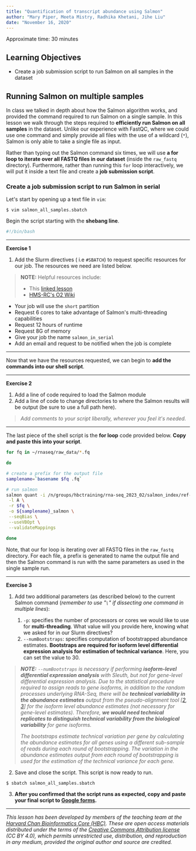 ```yaml
---
title: "Quantification of transcript abundance using Salmon"
author: "Mary Piper, Meeta Mistry, Radhika Khetani, Jihe Liu"
date: "November 16, 2020"
---
```


Approximate time: 30 minutes

## Learning Objectives

* Create a job submission script to run Salmon on all samples in the dataset

 
## Running Salmon on multiple samples 

In class we talked in depth about how the Salmon algorithm works, and provided the command required to run Salmon on a single sample. In this lesson we walk through the steps required to **efficiently run Salmon on all samples** in the dataset. Unlike our experience with FastQC, where we could use one command and simply provide all files with the use of a wildcard (`*`), Salmon is only able to take a single file as input.

Rather than typing out the Salmon command six times, we will use **a for loop to iterate over all FASTQ files in our dataset** (inside the `raw_fastq` directory). Furthermore, rather than running this `for` loop interactively, we will put it inside a text file and create a **job submission script**.

### Create a job submission script to run Salmon in serial

Let's start by opening up a text file in `vim`:

```
$ vim salmon_all_samples.sbatch
```

Begin the script starting with the **shebang line**. 

```bash
#!/bin/bash

```
***

**Exercise 1**

1. Add the Slurm directives ( i.e `#SBATCH`) to request specific resources for our job. The resources we need are listed below. 

> **NOTE:** Helpful resources include:
> * This [linked lesson](03_working_on_HPC.md#requesting-resources-from-slurm) 
> * [HMS-RC's O2 Wiki](https://wiki.rc.hms.harvard.edu/display/O2/Using+Slurm+Basic) 

* Your job will use the `short` partition
* Request 6 cores to take advantage of Salmon's multi-threading capabilities
* Request 12 hours of runtime
* Request 8G of memory 
* Give your job the name `salmon_in_serial`
* Add an email and request to be notified when the job is complete

***

Now that we have the resources requested, we can begin to **add the commands into our shell script**. 


***

**Exercise 2**

1. Add a line of code required to load the Salmon module
2. Add a line of code to change directories to where the Salmon results will be output (be sure to use a full path here).

> *Add comments to your script liberally, wherever you feel it's needed.*

***

The last piece of the shell script is the **for loop** code provided below. **Copy and paste this into your script**.

```bash
for fq in ~/rnaseq/raw_data/*.fq

do

# create a prefix for the output file
samplename=`basename $fq .fq`

# run salmon
salmon quant -i /n/groups/hbctraining/rna-seq_2023_02/salmon_index/ref-transcripts \
 -l A \
 -r $fq \
 -o ${samplename}_salmon \
 --seqBias \
 --useVBOpt \
 --validateMappings

done
```

Note, that our for loop is iterating over all FASTQ files in the `raw_fastq` directory. For each file, a prefix is generated to name the output file and then the Salmon command is run with the same parameters as used in the single sample run.

***

**Exercise 3**

1. Add two additional parameters (as described below) to the current Salmon command (*remember to use "`\`" if dissecting one command in multiple lines*): 

	1.  `-p`: specifies the number of processors or cores we would like to use for **multi-threading**. What value will you provide here, knowing what we asked for in our Slurm directives?
	1. `--numBootstraps`: specifies computation of bootstrapped abundance estimates. **Bootstraps are required for isoform level differential expression analysis for estimation of technical variance**. Here, you can set the value to 30.
	
> _**NOTE:** `--numBootstraps` is necessary if performing **isoform-level differential expression analysis** with Sleuth, but not for gene-level differential expression analysis. Due to the statistical procedure required to assign reads to gene isoforms, in addition to the random processes underlying RNA-Seq, there will be **technical variability in the abundance estimates** output from the pseudo-alignment tool [[2](https://rawgit.com/pachterlab/sleuth/master/inst/doc/intro.html), [3](https://www.nature.com/articles/nmeth.4324)] for the isoform level abundance estimates (not necessary for gene-level estimates). Therefore, **we would need technical replicates to distinguish technical variability from the biological variability** for gene isoforms._
>
> _The bootstraps estimate technical variation per gene by calculating the abundance estimates for all genes using a different sub-sample of reads during each round of bootstrapping. The variation in the abundance estimates output from each round of bootstrapping is used for the estimation of the technical variance for each gene._

2. Save and close the script. This script is now ready to run.

```
$ sbatch salmon_all_samples.sbatch
```

3. **After you confirmed that the script runs as expected, copy and paste your final script to [Google forms](https://docs.google.com/forms/d/e/1FAIpQLScxaj3IIO4Bx7FCRw87cCeuTPQyhD_7WR2QU638y8IZDv5r1A/viewform?usp=sf_link).** 

---

*This lesson has been developed by members of the teaching team at the [Harvard Chan Bioinformatics Core (HBC)](http://bioinformatics.sph.harvard.edu/). These are open access materials distributed under the terms of the [Creative Commons Attribution license](https://creativecommons.org/licenses/by/4.0/) (CC BY 4.0), which permits unrestricted use, distribution, and reproduction in any medium, provided the original author and source are credited.*
